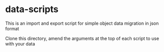 # data-scripts
This is an import and export script for simple object data migration in json format

Clone this directory, amend the arguments at the top of each script to use with your data
